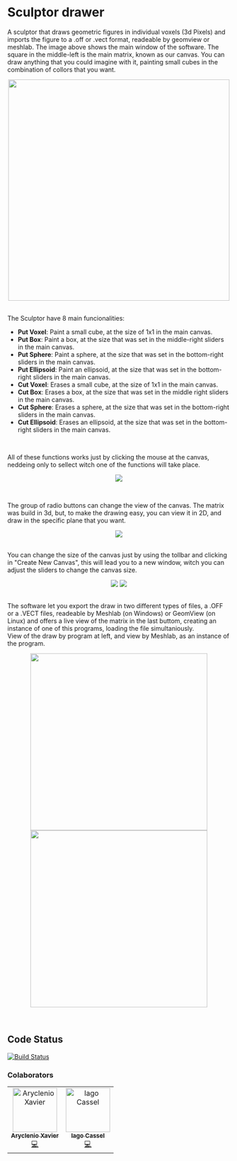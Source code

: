 # Sculptor drawer
  A sculptor that draws geometric figures in individual voxels (3d Pixels) and imports the figure to a .off or .vect format, readeable by geomview or meshlab. The image above shows the main window of the software. The square in the middle-left is the main matrix, known as our canvas. You can draw anything that you could imagine with it, painting small cubes in the combination of collors that you want.
  <br>
  <p align="center">
  <img src="https://user-images.githubusercontent.com/31252524/59954220-05654080-945a-11e9-87ad-d1d1bcd4074c.png" width="500px;">
  </p>
  <br>
  The Sculptor have 8 main funcionalities:
 <br>
 <ul>
   <li><b>Put Voxel</b>: Paint a small cube, at the size of 1x1 in the main canvas.</li> 
   <li><b>Put Box</b>: Paint a box, at the size that was set in the middle-right sliders in the main canvas.</li> 
   <li><b>Put Sphere</b>: Paint a sphere, at the size that was set in the bottom-right sliders in the main canvas.</li>
   <li><b>Put Ellipsoid</b>: Paint an ellipsoid, at the size that was set in the bottom-right sliders in the main canvas.</li> 
   <li><b>Cut Voxel</b>: Erases a small cube, at the size of 1x1 in the main canvas.</li> 
   <li><b>Cut Box</b>: Erases a box, at the size that was set in the middle right sliders in the main canvas.</li> 
   <li><b>Cut Sphere</b>: Erases a sphere, at the size that was set in the bottom-right sliders in the main canvas.</li>
   <li><b>Cut Ellipsoid</b>: Erases an ellipsoid, at the size that was set in the bottom-right sliders in the main canvas.</li>
 </ul>
   <br>
<p>All of these functions works just by clicking the mouse at the canvas, neddeing only to sellect witch one of the functions will take place.
  <br>
  <p align="center">
<img src="https://user-images.githubusercontent.com/31252524/59954544-95f05080-945b-11e9-85a9-8b01bec37c7e.png">
    </p>
<br>
<p>The group of radio buttons can change the view of the canvas. The matrix was build in 3d, but, to make the drawing easy, you can view it in 2D, and draw in the specific plane that you want. 
  <br>
  <p align="center">
<img src="https://user-images.githubusercontent.com/31252524/59954610-fd0e0500-945b-11e9-88fa-638c75c44748.png">
    </p>
  <br>
  You can change the size of the canvas just by using the tollbar and clicking in "Create New Canvas", this will lead you to a new window, witch you can adjust the sliders to change the canvas size.  
  <br>
  <p align="center">
  <img src="https://user-images.githubusercontent.com/31252524/59954680-55450700-945c-11e9-98d0-4dc14361f85a.png">
  <img src="https://user-images.githubusercontent.com/31252524/59954785-08adfb80-945d-11e9-88c6-d4aac9796dcb.png">
  </p>
  <br>
  The software let you export the draw in two different types of files, a .OFF or a .VECT files, readeable by Meshlab (on Windows) or GeomView (on Linux) and offers a live view of the matrix in the last buttom, creating an instance of one of this programs, loading the file simultaniously.
<br>
View of the draw by program at left, and view by Meshlab, as an instance of the program. 
  <br>
  <p align="center">
<img src="https://user-images.githubusercontent.com/31252524/60046595-25854180-969e-11e9-993a-beff37475885.png" width="400px;">
<img src="https://user-images.githubusercontent.com/31252524/60046849-ba883a80-969e-11e9-936f-950d5be1dbf7.png" width="400px;">
  </p>
 <br>
 
## Code Status

[![Build Status](https://badge.buildkite.com/ab1152b6a1f6a61d3ea4ec5b3eece8d4c2b830998459c75352.svg?branch=master)](https://aryclenio.github.io)

### Colaborators
<table>
  <tr>
    <td align="center">
      <a href="http://github.com/aryclenio">
        <img src="https://avatars.githubusercontent.com/aryclenio" width="100px;" alt="Aryclenio Xavier"/>
        <br />
        <sub><b>Aryclenio Xavier</b></sub>
      </a><br />
      <a href="https://github.com/aryclenio/Sculptor/commits?author=aryclenio" title="Code">💻</a>
    </td>
    <td align="center">
      <a href="http://github.com/IagoCassel">
        <img src="https://avatars.githubusercontent.com/IagoCassel" width="100px;" alt="Iago Cassel"/>
        <br />
        <sub><b>Iago Cassel</b></sub>
      </a><br />
      <a href="https://github.com/aryclenio/Sculptor/commits?author=IagoCassel" title="Code">💻</a>
    </td>
  </tr>
</table>
